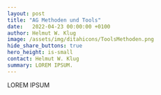 ```yaml
---
layout: post
title: "AG Methoden und Tools"
date:   2022-04-23 00:00:00 +0100
author: Helmut W. Klug
image: /assets/img/ditahicons/ToolsMethoden.png
hide_share_buttons: true
hero_height: is-small
contact: Helmut W. Klug
summary: LOREM IPSUM. 
---
```


LOREM IPSUM
